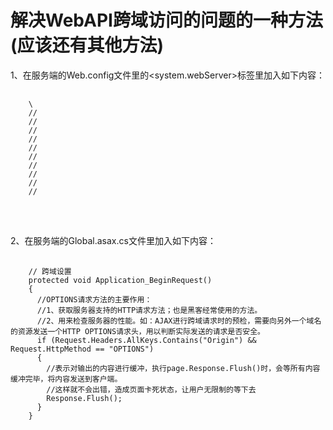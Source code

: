 # 解决WebAPI跨域访问的问题的一种方法(应该还有其他方法)
1、在服务端的Web.config文件里的<system.webServer>标签里加入如下内容：

   <pre>
    <code>
    \<httpProtocol\>
    //  <customHeaders>
    //    <!--响应类型 (值为逗号分隔的一个字符串，表明服务器支持的所有跨域请求的方法)-->
    //    <add name="Access-Control-Allow-Methods" value="GET,POST,PUT,DELETE,OPTIONS" />
    //    <!--响应头设置（Content-Type：只限于三个值application/x-www-form-urlencoded、multipart/form-data、text/plain）-->
    //    <add name="Access-Control-Allow-Headers" value="x-requested-with,content-type" />
    //    <!--如果设置 Access-Control-Allow-Origin:*，则允许所有域名的脚本访问该资源-->
    //    <add name="Access-Control-Allow-Origin" value="*" />
    //    <!--<add name="Access-Control-Allow-Origin" value="http://domain1.com, http://domain2.com" />  设置允许跨域访问的网址-->
    //  </customHeaders>
    //</httpProtocol>
    </code>
   </pre>

 <br/>
2、在服务端的Global.asax.cs文件里加入如下内容：
 <pre>
   <code>
    // 跨域设置
    protected void Application_BeginRequest()
    {
      //OPTIONS请求方法的主要作用：
      //1、获取服务器支持的HTTP请求方法；也是黑客经常使用的方法。
      //2、用来检查服务器的性能。如：AJAX进行跨域请求时的预检，需要向另外一个域名的资源发送一个HTTP OPTIONS请求头，用以判断实际发送的请求是否安全。
      if (Request.Headers.AllKeys.Contains("Origin") && Request.HttpMethod == "OPTIONS")
      {
        //表示对输出的内容进行缓冲，执行page.Response.Flush()时，会等所有内容缓冲完毕，将内容发送到客户端。
        //这样就不会出错，造成页面卡死状态，让用户无限制的等下去
        Response.Flush();
      }
    }
</code>
 </pre>
